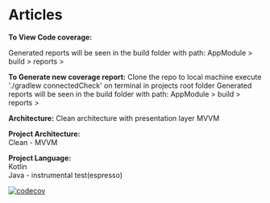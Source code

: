 # Articles

**To View Code coverage:**

Generated reports will be seen in the build folder with path:
AppModule > build > reports >

**To Generate new coverage report:**
Clone the repo to local machine
execute './gradlew connectedCheck' on terminal in projects root folder
Generated reports will be seen in the build folder with path:
AppModule > build > reports >

**Architecture:**
Clean architecture with presentation layer MVVM

**Project Architecture:**  
Clean - MVVM

**Project Language:**  
Kotlin  
Java - instrumental test(espresso)


[![codecov](https://codecov.io/gh/arshadbinhamza/Articles/branch/main/graph/badge.svg?token=3KIQIX1U3B)](https://codecov.io/gh/arshadbinhamza/Articles)
